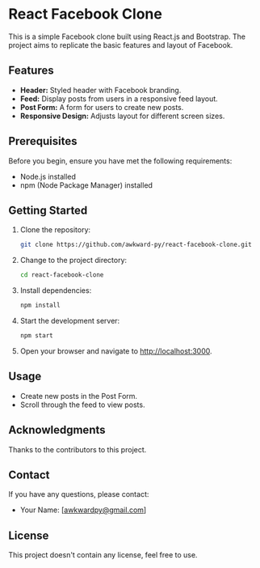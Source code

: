 # React Facebook Clone

This is a simple Facebook clone built using React.js and Bootstrap. The project aims to replicate the basic features and layout of Facebook.

## Features

- **Header:** Styled header with Facebook branding.
- **Feed:** Display posts from users in a responsive feed layout.
- **Post Form:** A form for users to create new posts.
- **Responsive Design:** Adjusts layout for different screen sizes.

## Prerequisites

Before you begin, ensure you have met the following requirements:

- Node.js installed
- npm (Node Package Manager) installed

## Getting Started

1. Clone the repository:

   ```bash
   git clone https://github.com/awkward-py/react-facebook-clone.git
   ```

2. Change to the project directory:

   ```bash
   cd react-facebook-clone
   ```

3. Install dependencies:

   ```bash
   npm install
   ```

4. Start the development server:

   ```bash
   npm start
   ```

5. Open your browser and navigate to [http://localhost:3000](http://localhost:3000).

## Usage

- Create new posts in the Post Form.
- Scroll through the feed to view posts.

## Acknowledgments

Thanks to the contributors to this project.

## Contact

If you have any questions, please contact:

- Your Name: [awkwardpy@gmail.com]

## License

This project doesn't contain any license, feel free to use.
